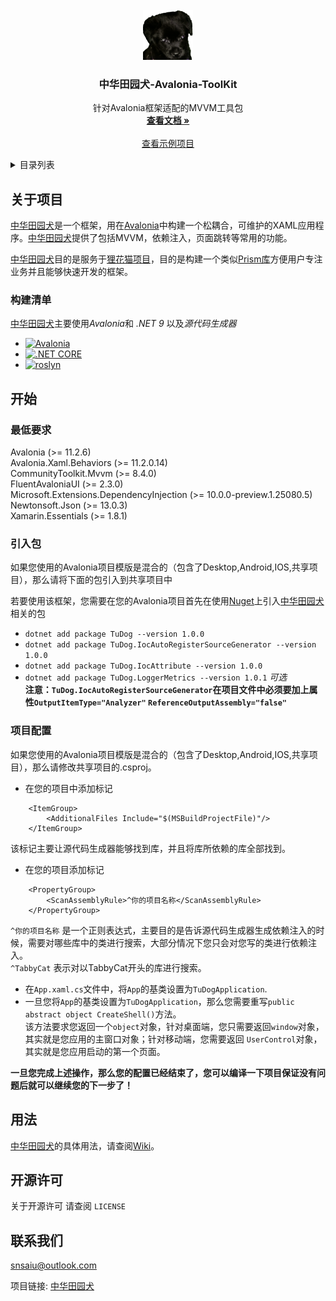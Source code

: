 
<!-- PROJECT LOGO -->
<br />
<div align="center">
  <a href="https://github.com/Snsaiu/TuDog">
    <img src="ReadMeAssets/TuDog.png" alt="Logo" width="80" height="80">
  </a>

<h3 align="center">中华田园犬-Avalonia-ToolKit</h3>

  <p align="center">
    针对Avalonia框架适配的MVVM工具包
    <br />
    <a href="https://github.com/Snsaiu/TuDog/wiki"><strong>查看文档 »</strong></a>
    <br />
    <br />
    <a href="https://github.com/Snsaiu/TabbyCat_OpenSource">查看示例项目</a>
  </p>
</div>



<!-- TABLE OF CONTENTS -->
<details>
  <summary>目录列表</summary>
  <ol>
    <li>
      <a href="#关于项目">关于项目</a>
      <ul>
        <li><a href="#构建清单">构建清单</a></li>
      </ul>
    </li>
    <li>
      <a href="#开始">开始</a>
      <ul>
        <li><a href="#最低要求">最低要求</a></li>
        <li><a href="#引入包">引入包</a></li>
        <li><a href="#项目配置">项目配置</a></li>
      </ul>
    </li>
    <li><a href="#用法">用法</a></li>
    <li><a href="#开源许可">开源许可</a></li>
    <li><a href="#联系我们">联系我们</a></li>
  </ol>
</details>



<!-- ABOUT THE PROJECT -->
## 关于项目
[中华田园犬](https://github.com/Snsaiu/TuDog "中华田园犬")是一个框架，用在[Avalonia](https://github.com/AvaloniaUI/Avalonia)中构建一个松耦合，可维护的XAML应用程序。[中华田园犬](https://github.com/Snsaiu/TuDog "中华田园犬")提供了包括MVVM，依赖注入，页面跳转等常用的功能。

[中华田园犬](https://github.com/Snsaiu/TuDog "中华田园犬")目的是服务于[狸花猫项目](https://github.com/Snsaiu/TabbyCat_OpenSource "狸花猫")，目的是构建一个类似[Prism库](https://github.com/PrismLibrary/Prism)方便用户专注业务并且能够快速开发的框架。



### 构建清单

[中华田园犬](https://github.com/Snsaiu/TuDog "中华田园犬")主要使用*Avalonia*和 *.NET 9* 以及*源代码生成器*

- <a href="https://github.com/AvaloniaUI/Avalonia">
    <img src="https://upload.wikimedia.org/wikipedia/commons/b/bc/Avalonia_logo.svg" alt="Avalonia" height="40">
  </a>

- <a href="https://github.com/dotnet/core">
    <img src="https://upload.wikimedia.org/wikipedia/commons/e/ee/.NET_Core_Logo.svg" alt=".NET CORE" height="40">
  </a>
  
- <a href="https://github.com/dotnet/roslyn">
    <img src="https://user-images.githubusercontent.com/46729679/109719841-17b7dd00-7b5e-11eb-8f5e-87eb2d4d1be9.png" alt="roslyn" height="40">
  </a>

<!-- GETTING STARTED -->
## 开始

### 最低要求

Avalonia (>= 11.2.6)  
Avalonia.Xaml.Behaviors (>= 11.2.0.14)  
CommunityToolkit.Mvvm (>= 8.4.0)  
FluentAvaloniaUI (>= 2.3.0)  
Microsoft.Extensions.DependencyInjection (>= 10.0.0-preview.1.25080.5)  
Newtonsoft.Json (>= 13.0.3)  
Xamarin.Essentials (>= 1.8.1)  

### 引入包

如果您使用的Avalonia项目模版是混合的（包含了Desktop,Android,IOS,共享项目），那么请将下面的包引入到共享项目中

若要使用该框架，您需要在您的Avalonia项目首先在使用[Nuget](https://www.nuget.org/)上引入[中华田园犬](https://github.com/Snsaiu/TuDog "中华田园犬")相关的包

* ```dotnet add package TuDog --version 1.0.0```
* ```dotnet add package TuDog.IocAutoRegisterSourceGenerator --version 1.0.0```
* ```dotnet add package TuDog.IocAttribute --version 1.0.0```
* ```dotnet add package TuDog.LoggerMetrics --version 1.0.1``` _可选_  
**注意：`TuDog.IocAutoRegisterSourceGenerator`在项目文件中必须要加上属性`OutputItemType="Analyzer"` `ReferenceOutputAssembly="false"`**

### 项目配置

如果您使用的Avalonia项目模版是混合的（包含了Desktop,Android,IOS,共享项目），那么请修改共享项目的.csproj。  

* 在您的项目中添加标记
```
    <ItemGroup>
        <AdditionalFiles Include="$(MSBuildProjectFile)"/>
    </ItemGroup>
```
该标记主要让源代码生成器能够找到库，并且将库所依赖的库全部找到。

* 在您的项目添加标记
```
    <PropertyGroup>
        <ScanAssemblyRule>^你的项目名称</ScanAssemblyRule>
    </PropertyGroup>

```
`^你的项目名称` 是一个正则表达式，主要目的是告诉源代码生成器生成依赖注入的时候，需要对哪些库中的类进行搜索，大部分情况下您只会对您写的类进行依赖注入。  
`^TabbyCat` 表示对以TabbyCat开头的库进行搜索。

* 在`App.xaml.cs`文件中，将`App`的基类设置为`TuDogApplication`.
* 一旦您将`App`的基类设置为`TuDogApplication`，那么您需要重写`public abstract object CreateShell()`方法。  
该方法要求您返回一个`object`对象，针对桌面端，您只需要返回`window`对象，其实就是您应用的主窗口对象；针对移动端，您需要返回
`UserControl`对象，其实就是您应用启动的第一个页面。

**一旦您完成上述操作，那么您的配置已经结束了，您可以编译一下项目保证没有问题后就可以继续您的下一步了！**

<!-- USAGE EXAMPLES -->
## 用法
[中华田园犬](https://github.com/Snsaiu/TuDog "中华田园犬")的具体用法，请查阅[Wiki](https://github.com/Snsaiu/TuDog/wiki)。

<!-- LICENSE -->
## 开源许可

关于开源许可 请查阅 `LICENSE`

<!-- CONTACT -->
## 联系我们

snsaiu@outlook.com

项目链接: [中华田园犬](https://github.com/Snsaiu/TuDog "中华田园犬")

